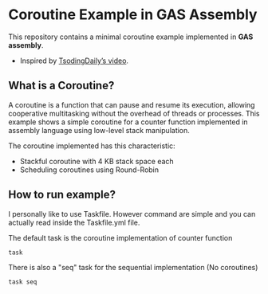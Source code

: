 # Coroutine Example in GAS Assembly

This repository contains a minimal coroutine example implemented in **GAS assembly**.
- Inspired by [TsodingDaily’s video](https://www.youtube.com/watch?v=sYSP_elDdZw&ab_channel=TsodingDaily).

## What is a Coroutine?

A coroutine is a function that can pause and resume its execution, 
allowing cooperative multitasking without the overhead of threads or processes. 
This example shows a simple coroutine for a counter function
implemented in assembly language using low-level stack manipulation.


The coroutine implemented has this characteristic:
- Stackful coroutine with 4 KB stack space each
- Scheduling coroutines using Round-Robin

## How to run example?
I personally like to use Taskfile. However command are simple
and you can actually read inside the Taskfile.yml file.

The default task is the coroutine implementation of counter function
```bash
task 
```

There is also a "seq" task for the sequential implementation (No coroutines)
```bash
task seq 
```

